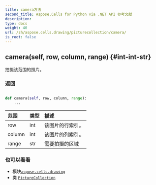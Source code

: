 ```yaml
---
title: camera方法
second_title: Aspose.Cells for Python via .NET API 参考文献
description:
type: docs
weight: 40
url: /zh/aspose.cells.drawing/picturecollection/camera/
is_root: false
---
```

##  camera(self, row, column, range) {#int-int-str}
拍摄该范围的照片。


### 返回




```python

def camera(self, row, column, range):
    ...
```


|范围|类型|描述|
| :- | :- | :- |
| row | int |该图片的行索引。|
| column | int |该图片的列索引。|
| range | str |需要拍摄的区域|



### 也可以看看
* 模块[`aspose.cells.drawing`](../../)
* 类 [`PictureCollection`](/cells/python-net/zh/aspose.cells.drawing/picturecollection)
